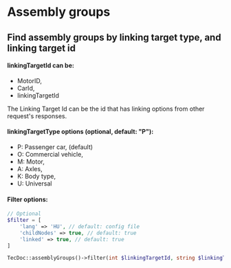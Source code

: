 # Assembly groups

## Find assembly groups by linking target type, and linking target id

#### linkingTargetId can be:
- MotorID,
- CarId,
- linkingTargetId

The Linking Target Id can be the id that has linking options from other request's responses.

#### linkingTargetType options (optional, default: "P"):
- P: Passenger car, (default)
- O: Commercial vehicle,
- M: Motor,
- A: Axles,
- K: Body type,
- U: Universal

#### Filter options:
```php
// Optional
$filter = [
    'lang' => 'HU', // default: config file
    'childNodes' => true, // default: true
    'linked' => true, // default: true
]
```

```php
TecDoc::assemblyGroups()->filter(int $linkingTargetId, string $linkingTargetType = null, array $filter = null);
```